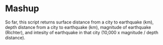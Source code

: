 Mashup
======

So far, this script returns surface distance from a city to earthquake (km), depth distance from a city to earthquake (km),
magnitude of earthquake (Richter), and intesity of earthquake in that city (10,000 x magnitude / depth distance).
